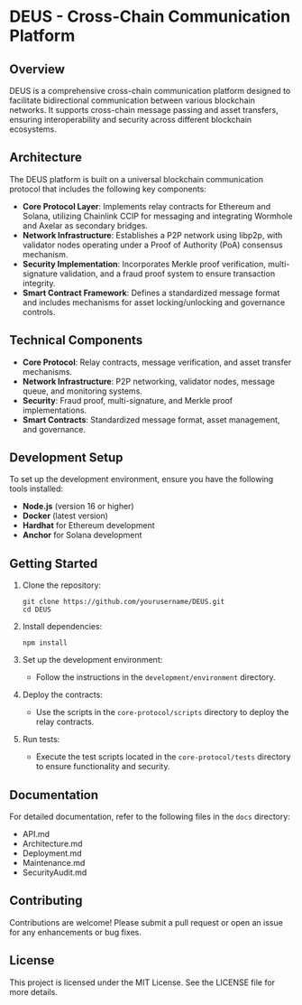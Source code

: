 # DEUS - Cross-Chain Communication Platform

## Overview
DEUS is a comprehensive cross-chain communication platform designed to facilitate bidirectional communication between various blockchain networks. It supports cross-chain message passing and asset transfers, ensuring interoperability and security across different blockchain ecosystems.

## Architecture
The DEUS platform is built on a universal blockchain communication protocol that includes the following key components:

- **Core Protocol Layer**: Implements relay contracts for Ethereum and Solana, utilizing Chainlink CCIP for messaging and integrating Wormhole and Axelar as secondary bridges.
- **Network Infrastructure**: Establishes a P2P network using libp2p, with validator nodes operating under a Proof of Authority (PoA) consensus mechanism.
- **Security Implementation**: Incorporates Merkle proof verification, multi-signature validation, and a fraud proof system to ensure transaction integrity.
- **Smart Contract Framework**: Defines a standardized message format and includes mechanisms for asset locking/unlocking and governance controls.

## Technical Components
- **Core Protocol**: Relay contracts, message verification, and asset transfer mechanisms.
- **Network Infrastructure**: P2P networking, validator nodes, message queue, and monitoring systems.
- **Security**: Fraud proof, multi-signature, and Merkle proof implementations.
- **Smart Contracts**: Standardized message format, asset management, and governance.

## Development Setup
To set up the development environment, ensure you have the following tools installed:
- **Node.js** (version 16 or higher)
- **Docker** (latest version)
- **Hardhat** for Ethereum development
- **Anchor** for Solana development

## Getting Started
1. Clone the repository:
   ```
   git clone https://github.com/yourusername/DEUS.git
   cd DEUS
   ```

2. Install dependencies:
   ```
   npm install
   ```

3. Set up the development environment:
   - Follow the instructions in the `development/environment` directory.

4. Deploy the contracts:
   - Use the scripts in the `core-protocol/scripts` directory to deploy the relay contracts.

5. Run tests:
   - Execute the test scripts located in the `core-protocol/tests` directory to ensure functionality and security.

## Documentation
For detailed documentation, refer to the following files in the `docs` directory:
- API.md
- Architecture.md
- Deployment.md
- Maintenance.md
- SecurityAudit.md

## Contributing
Contributions are welcome! Please submit a pull request or open an issue for any enhancements or bug fixes.

## License
This project is licensed under the MIT License. See the LICENSE file for more details.